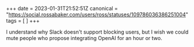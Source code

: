 +++
date = 2023-01-31T21:52:51Z
canonical = "https://social.rossabaker.com/users/ross/statuses/109786036386251004"
tags = [  ]
+++

<p>I understand why Slack doesn&#39;t support blocking users, but I wish we could mute people who propose integrating OpenAI for an hour or two.</p>
